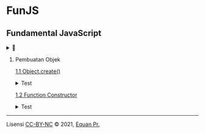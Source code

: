 # FunJS

## Fundamental JavaScript

<details>
   <summary>🦧</summary>
   Fundamental yang bukan sintaksis tetapi lebih ke cara berpikir atau mindset dalam melihat konsep dasar dari JavaScript. 
   Mungkin agak dogmatis (<i>opinionated</i>) tetapi repo ini bertujuan untuk me-<i>refresh</i> ataupun <i>relearning</i> terutama untuk programer 
   JavaScript yg sudah lama dan lupa-lupa inget konsep dasar dari JS.
    
   Trims.
</details>

1. Pembuatan Objek
   
    [1.1 Object.create()](Object.js)
    
    <details>
      <summary>Test</summary>

    ```
    npx jest .\test\Object.test.js
    ```
    </details>

    [1.2 Function Constructor](ObjectFunction.js)

    <details>
      <summary>Test</summary>

    ```
    npx jest .\test\ObjectFunction.test.js
    ```
    </details>






- - - 
Lisensi [CC-BY-NC](https://creativecommons.org/licenses/by-nc/4.0/) © 2021, [Equan Pr.](https://sajen.id)
